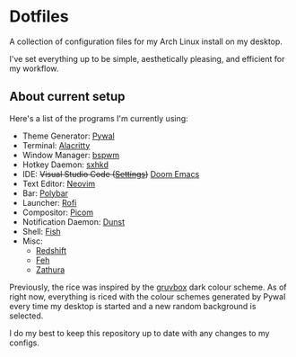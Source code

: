 # Dotfiles

A collection of configuration files for my Arch Linux install on my desktop.

I've set everything up to be simple, aesthetically pleasing, and efficient for my workflow.

## About current setup

Here's a list of the programs I'm currently using:
- Theme Generator: [Pywal](https://github.com/dylanaraps/pywal)
- Terminal: [Alacritty](https://github.com/jwilm/alacritty)
- Window Manager: [bspwm](https://github.com/baskerville/bspwm)
- Hotkey Daemon: [sxhkd](https://github.com/baskerville/sxhkd)
- IDE: ~~Visual Studio Code ([Settings](https://gist.github.com/ZacJoffe/1417ebed26108060fcdefd6b1e4895ed))~~ [Doom Emacs](https://github.com/hlissner/doom-emacs)
- Text Editor: [Neovim](https://github.com/neovim/neovim)
- Bar: [Polybar](https://github.com/polybar/polybar)
- Launcher: [Rofi](https://github.com/davatorium/rofi)
- Compositor: [Picom](https://github.com/yshui/picom)
- Notification Daemon: [Dunst](https://github.com/dunst-project/dunst)
- Shell: [Fish](https://github.com/fish-shell/fish-shell)
- Misc:
  - [Redshift](https://github.com/jonls/redshift)
  - [Feh](https://github.com/derf/feh)
  - [Zathura](https://github.com/pwmt/zathura)

Previously, the rice was inspired by the [gruvbox](https://github.com/morhetz/gruvbox) dark colour scheme. As of right now, everything is riced with the colour schemes generated by Pywal every time my desktop is started and a new random background is selected.

I do my best to keep this repository up to date with any changes to my configs.
